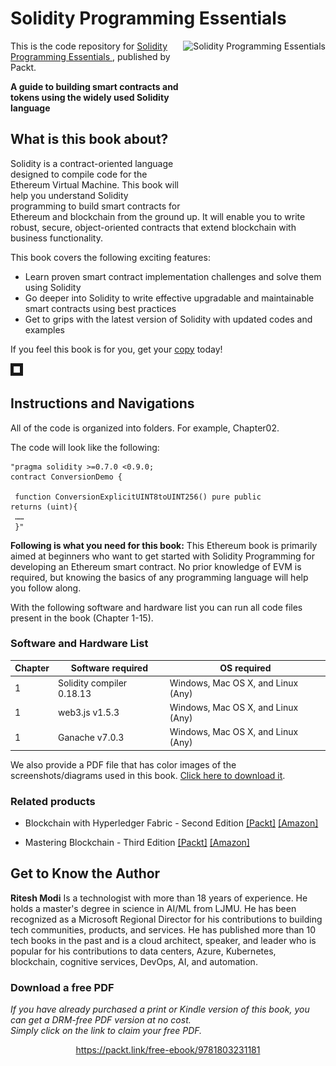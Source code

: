 # Solidity Programming Essentials 

<a href="https://www.packtpub.com/product/low-code-application-development-with-appian/9781800205628?utm_source=github&utm_medium=repository&utm_campaign="><img src="https://static.packt-cdn.com/products/9781788831383/cover/smaller" alt="Solidity Programming Essentials  " height="256px" align="right"></a>

This is the code repository for [Solidity Programming Essentials  ](https://www.packtpub.com/product/solidity-programming-essentials/9781788831383), published by Packt.

**A guide to building smart contracts and tokens using the widely used Solidity language**


## What is this book about?
Solidity is a contract-oriented language designed to compile code for the Ethereum Virtual Machine. This book will help you understand Solidity programming to build smart contracts for Ethereum and blockchain from the ground up. It will enable you to write robust, secure, object-oriented contracts that extend blockchain with business functionality.

This book covers the following exciting features:

* Learn proven smart contract implementation challenges and solve them using Solidity
* Go deeper into Solidity to write effective upgradable and maintainable smart contracts using best practices
* Get to grips with the latest version of Solidity with updated codes and examples


If you feel this book is for you, get your [copy](https://www.amazon.com/dp/1788831381) today!

<a href="https://www.packtpub.com/?utm_source=github&utm_medium=banner&utm_campaign=GitHubBanner"><img src="https://raw.githubusercontent.com/PacktPublishing/GitHub/master/GitHub.png" 
alt="https://www.packtpub.com/" border="5" /></a>

## Instructions and Navigations
All of the code is organized into folders. For example, Chapter02.

The code will look like the following:
```
"pragma solidity >=0.7.0 <0.9.0;
contract ConversionDemo {

 function ConversionExplicitUINT8toUINT256() pure public
returns (uint){
 ……
 }"

```

**Following is what you need for this book:**
This Ethereum book is primarily aimed at beginners who want to get started with Solidity Programming for developing an Ethereum smart contract. No prior knowledge of EVM is required, but knowing the basics of any programming language will help you follow along.

With the following software and hardware list you can run all code files present in the book (Chapter 1-15).
### Software and Hardware List
| Chapter | Software required | OS required |
| -------- | ------------------------------------ | ----------------------------------- |
| 1 | Solidity compiler 0.18.13 | Windows, Mac OS X, and Linux (Any) |
| 1 | web3.js v1.5.3 | Windows, Mac OS X, and Linux (Any) |
| 1 | Ganache v7.0.3 | Windows, Mac OS X, and Linux (Any) |


We also provide a PDF file that has color images of the screenshots/diagrams used in this book. [Click here to download it](https://static.packt-cdn.com/downloads/9781803231181_ColorImages.pdf).

### Related products
* Blockchain with Hyperledger Fabric - Second Edition [[Packt]](https://www.packtpub.com/product/blockchain-with-hyperledger-fabric-second-edition/9781839218750) [[Amazon]](https://www.amazon.com/dp/1839218754)

* Mastering Blockchain - Third Edition   [[Packt]](https://www.packtpub.com/product/mastering-blockchain-third-edition/9781839213199) [[Amazon]](https://www.amazon.com/dp/1839213191)



## Get to Know the Author
**Ritesh Modi**
Is a technologist with more than 18 years of experience. He holds a master's degree in science in AI/ML from LJMU. He has been recognized as a Microsoft Regional Director for his contributions to building tech communities, products, and services. He has published more than 10 tech books in the past and is a cloud architect, speaker, and leader who is popular for his contributions to data centers, Azure, Kubernetes, blockchain, cognitive services, DevOps, AI, and automation.






### Download a free PDF

 <i>If you have already purchased a print or Kindle version of this book, you can get a DRM-free PDF version at no cost.<br>Simply click on the link to claim your free PDF.</i>
<p align="center"> <a href="https://packt.link/free-ebook/9781803231181">https://packt.link/free-ebook/9781803231181 </a> </p>